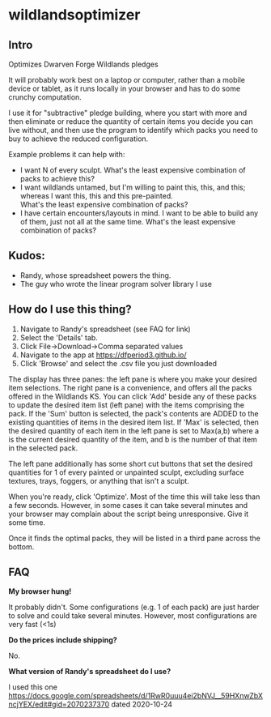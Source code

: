 # wildlandsoptimizer

## Intro
Optimizes Dwarven Forge Wildlands pledges

It will probably work best on a laptop or computer, rather than a mobile device or tablet, as it runs locally in your browser and has to do some 
crunchy computation.

I use it for "subtractive" pledge building, where you start with more and then eliminate or reduce the quantity of certain items you decide you can live without, and then use the program to identify which packs you need to buy to achieve the reduced 
configuration.

Example problems it can help with:

- I want N of every sculpt.  What's the least expensive combination of packs to achieve this?
- I want wildlands untamed, but I'm willing to paint this, this, and this; whereas I want this, this and this pre-painted.  
What's the least expensive combination of packs?
- I have certain encounters/layouts in mind.  I want to be able to build any of them, just not all at the same time.  What's the least expensive
combination of packs?

## Kudos:
- Randy, whose spreadsheet powers the thing.
- The guy who wrote the linear program solver library I use

## How do I use this thing?

1.  Navigate to Randy's spreadsheet (see FAQ for link)
2.  Select the 'Details' tab.
3.  Click File->Download->Comma separated values
4.  Navigate to the app at https://dfperiod3.github.io/
5.  Click 'Browse' and select the .csv file you just downloaded

The display has three panes: the left pane is where you make your desired item selections.  The right pane is a convenience, and offers all the packs offered in the Wildlands KS.  You can click 'Add' beside any of these packs to update the desired item list (left pane) with the items comprising the pack.  If the 'Sum' button is selected, the pack's contents are ADDED to the existing quantities of items in the desired item list.  If 'Max' is selected, then the desired quantity of each item in the left pane is set to Max(a,b) where a is the current desired quantity of the item, and b is the number of that item in the selected pack.  

The left pane additionally has some short cut buttons that set the desired quantities for 1 of every painted or unpainted sculpt, excluding surface textures, trays, foggers, or anything that isn't a sculpt.

When you're ready, click 'Optimize'.  Most of the time this will take less than a few seconds.  However, in some cases it can take several minutes and your browser may complain about the script being unresponsive.  Give it some time.

Once it finds the optimal packs, they will be listed in a third pane across the bottom.

## FAQ
**My browser hung!**

It probably didn't.  Some configurations (e.g. 1 of each pack) are just harder to solve and could take several minutes.  However, most configurations are very fast (<1s)

**Do the prices include shipping?**

No.

**What version of Randy's spreadsheet do I use?**

I used this one https://docs.google.com/spreadsheets/d/1RwR0uuu4ei2bNVJ__59HXnwZbXncjYEX/edit#gid=2070237370 dated 2020-10-24


